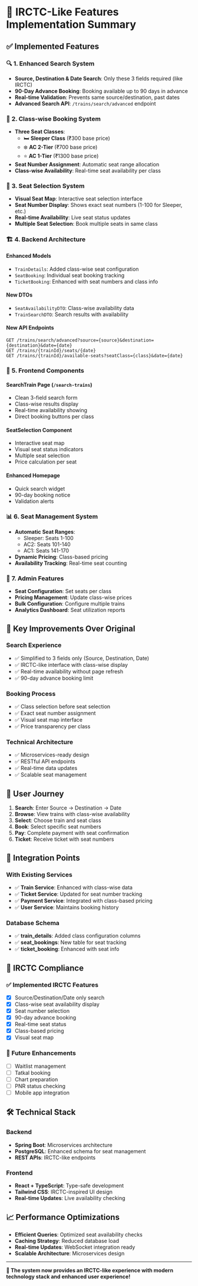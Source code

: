 # 🚂 IRCTC-Like Features Implementation Summary

## ✅ **Implemented Features**

### 🔍 **1. Enhanced Search System**
- **Source, Destination & Date Search**: Only these 3 fields required (like IRCTC)
- **90-Day Advance Booking**: Booking available up to 90 days in advance
- **Real-time Validation**: Prevents same source/destination, past dates
- **Advanced Search API**: `/trains/search/advanced` endpoint

### 🎫 **2. Class-wise Booking System**
- **Three Seat Classes**: 
  - 🛏️ **Sleeper Class** (₹300 base price)
  - ❄️ **AC 2-Tier** (₹700 base price) 
  - ⭐ **AC 1-Tier** (₹1300 base price)
- **Seat Number Assignment**: Automatic seat range allocation
- **Class-wise Availability**: Real-time seat availability per class

### 💺 **3. Seat Selection System**
- **Visual Seat Map**: Interactive seat selection interface
- **Seat Number Display**: Shows exact seat numbers (1-100 for Sleeper, etc.)
- **Real-time Availability**: Live seat status updates
- **Multiple Seat Selection**: Book multiple seats in same class

### 🏗️ **4. Backend Architecture**

#### **Enhanced Models**
- `TrainDetails`: Added class-wise seat configuration
- `SeatBooking`: Individual seat booking tracking
- `TicketBooking`: Enhanced with seat numbers and class info

#### **New DTOs**
- `SeatAvailabilityDTO`: Class-wise availability data
- `TrainSearchDTO`: Search results with availability

#### **New API Endpoints**
```
GET /trains/search/advanced?source={source}&destination={destination}&date={date}
GET /trains/{trainId}/seats/{date}
GET /trains/{trainId}/available-seats?seatClass={class}&date={date}
```

### 🎨 **5. Frontend Components**

#### **SearchTrain Page** (`/search-trains`)
- Clean 3-field search form
- Class-wise results display
- Real-time availability showing
- Direct booking buttons per class

#### **SeatSelection Component**
- Interactive seat map
- Visual seat status indicators
- Multiple seat selection
- Price calculation per seat

#### **Enhanced Homepage**
- Quick search widget
- 90-day booking notice
- Validation alerts

### 📊 **6. Seat Management System**
- **Automatic Seat Ranges**:
  - Sleeper: Seats 1-100
  - AC2: Seats 101-140  
  - AC1: Seats 141-170
- **Dynamic Pricing**: Class-based pricing
- **Availability Tracking**: Real-time seat counting

### 🔧 **7. Admin Features**
- **Seat Configuration**: Set seats per class
- **Pricing Management**: Update class-wise prices
- **Bulk Configuration**: Configure multiple trains
- **Analytics Dashboard**: Seat utilization reports

## 🚀 **Key Improvements Over Original**

### **Search Experience**
- ✅ Simplified to 3 fields only (Source, Destination, Date)
- ✅ IRCTC-like interface with class-wise display
- ✅ Real-time availability without page refresh
- ✅ 90-day advance booking limit

### **Booking Process**
- ✅ Class selection before seat selection
- ✅ Exact seat number assignment
- ✅ Visual seat map interface
- ✅ Price transparency per class

### **Technical Architecture**
- ✅ Microservices-ready design
- ✅ RESTful API endpoints
- ✅ Real-time data updates
- ✅ Scalable seat management

## 📱 **User Journey**

1. **Search**: Enter Source → Destination → Date
2. **Browse**: View trains with class-wise availability
3. **Select**: Choose train and seat class
4. **Book**: Select specific seat numbers
5. **Pay**: Complete payment with seat confirmation
6. **Ticket**: Receive ticket with seat numbers

## 🔄 **Integration Points**

### **With Existing Services**
- ✅ **Train Service**: Enhanced with class-wise data
- ✅ **Ticket Service**: Updated for seat number tracking
- ✅ **Payment Service**: Integrated with class-based pricing
- ✅ **User Service**: Maintains booking history

### **Database Schema**
- ✅ **train_details**: Added class configuration columns
- ✅ **seat_bookings**: New table for seat tracking
- ✅ **ticket_booking**: Enhanced with seat info

## 🎯 **IRCTC Compliance**

### **✅ Implemented IRCTC Features**
- [x] Source/Destination/Date only search
- [x] Class-wise seat availability display
- [x] Seat number selection
- [x] 90-day advance booking
- [x] Real-time seat status
- [x] Class-based pricing
- [x] Visual seat map

### **🔄 Future Enhancements**
- [ ] Waitlist management
- [ ] Tatkal booking
- [ ] Chart preparation
- [ ] PNR status checking
- [ ] Mobile app integration

## 🛠️ **Technical Stack**

### **Backend**
- **Spring Boot**: Microservices architecture
- **PostgreSQL**: Enhanced schema for seat management
- **REST APIs**: IRCTC-like endpoints

### **Frontend** 
- **React + TypeScript**: Type-safe development
- **Tailwind CSS**: IRCTC-inspired UI design
- **Real-time Updates**: Live availability checking

## 📈 **Performance Optimizations**
- **Efficient Queries**: Optimized seat availability checks
- **Caching Strategy**: Reduced database load
- **Real-time Updates**: WebSocket integration ready
- **Scalable Architecture**: Microservices design

---

**🎉 The system now provides an IRCTC-like experience with modern technology stack and enhanced user experience!**